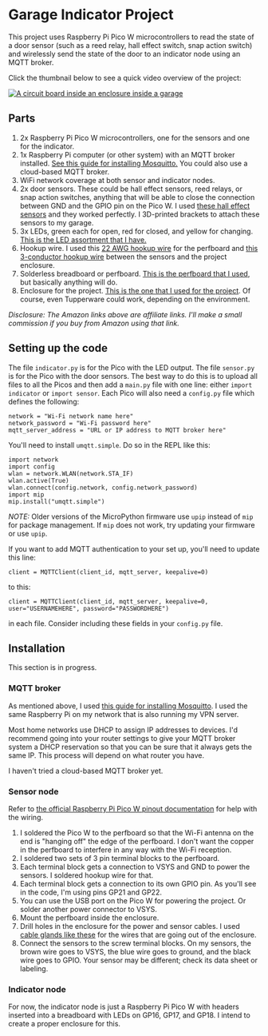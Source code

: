 # Garage Indicator Project

This project uses Raspberry Pi Pico W microcontrollers to read the state of a door sensor (such as a reed relay, hall effect switch, snap action switch) and wirelessly send the state of the door to an indicator node using an MQTT broker.

Click the thumbnail below to see a quick video overview of the project:

[![A circuit board inside an enclosure inside a garage](http://img.youtube.com/vi/SMbexEAQZ9A/0.jpg)](http://www.youtube.com/watch?v=SMbexEAQZ9A "Raspberry Pi Pico MQTT Garage Project Overview and Update")

## Parts
1. 2x Raspberry Pi Pico W microcontrollers, one for the sensors and one for the indicator.
2. 1x Raspberry Pi computer (or other system) with an MQTT broker installed. [See this guide for installing Mosquitto.](https://mosquitto.org/download/) You could also use a cloud-based MQTT broker.
3. WiFi network coverage at both sensor and indicator nodes.
4. 2x door sensors. These could be hall effect sensors, reed relays, or snap action switches, anything that will be able to close the connection between GND and the GPIO pin on the Pico W. I used [these hall effect sensors](https://amzn.to/3Dt3CEU) and they worked perfectly. I 3D-printed brackets to attach these sensors to my garage.
5. 3x LEDs, green each for open, red for closed, and yellow for changing. [This is the LED assortment that I have.](https://amzn.to/3TOepi1)
6. Hookup wire. I used this [22 AWG hookup wire](https://amzn.to/3f3mGjl) for the perfboard and [this 3-conductor hookup wire](https://amzn.to/3To8tMZ) between the sensors and the project enclosure.
7. Solderless breadboard or perfboard. [This is the perfboard that I used](https://amzn.to/3F8Q4zk), but basically anything will do.
8. Enclosure for the project. [This is the one that I used for the project](https://amzn.to/3eXVOBk). Of course, even Tupperware could work, depending on the environment.

*Disclosure: The Amazon links above are affiliate links. I'll make a small commission if you buy from Amazon using that link.*

## Setting up the code
The file `indicator.py` is for the Pico with the LED output. The file `sensor.py` is for the Pico with the door sensors. The best way to do this is to upload all files to all the Picos and then add a `main.py` file with one line: either `import indicator` or `import sensor`. Each Pico will also need a `config.py` file which defines the following:

	network = "Wi-Fi network name here"
	network_password = "Wi-Fi password here"
	mqtt_server_address = "URL or IP address to MQTT broker here"

You'll need to install `umqtt.simple`. Do so in the REPL like this:

	import network
	import config
	wlan = network.WLAN(network.STA_IF)
	wlan.active(True)
	wlan.connect(config.network, config.network_password)
	import mip
	mip.install("umqtt.simple")

*NOTE:* Older versions of the MicroPython firmware use `upip` instead of `mip` for package management. If `mip` does not work, try updating your firmware or use `upip`.

If you want to add MQTT authentication to your set up, you'll need to update this line:

	client = MQTTClient(client_id, mqtt_server, keepalive=0)

to this:

	client = MQTTClient(client_id, mqtt_server, keepalive=0, user="USERNAMEHERE", password="PASSWORDHERE")

in each file. Consider including these fields in your `config.py` file.

## Installation
This section is in progress.

### MQTT broker
As mentioned above, I used [this guide for installing Mosquitto](https://mosquitto.org/download/). I used the same Raspberry Pi on my network that is also running my VPN server.

Most home networks use DHCP to assign IP addresses to devices. I'd recommend going into your router settings to give your MQTT broker system a DHCP reservation so that you can be sure that it always gets the same IP. This process will depend on what router you have.

I haven't tried a cloud-based MQTT broker yet.

### Sensor node

Refer to [the official Raspberry Pi Pico W pinout documentation](https://datasheets.raspberrypi.com/picow/PicoW-A4-Pinout.pdf) for help with the wiring.

1. I soldered the Pico W to the perfboard so that the Wi-Fi antenna on the end is "hanging off" the edge of the perfboard. I don't want the copper in the perfboard to interfere in any way with the Wi-Fi reception.
1. I soldered two sets of 3 pin terminal blocks to the perfboard.
1. Each terminal block gets a connection to VSYS and GND to power the sensors. I soldered hookup wire for that. 
1. Each terminal block gets a connection to its own GPIO pin. As you'll see in the code, I'm using pins GP21 and GP22.
1. You can use the USB port on the Pico W for powering the project. Or solder another power connector to VSYS.
1. Mount the perfboard inside the enclosure.
1. Drill holes in the enclosure for the power and sensor cables. I used [cable glands like these](https://amzn.to/3D2b6x9) for the wires that are going out of the enclosure.
1. Connect the sensors to the screw terminal blocks. On my sensors, the brown wire goes to VSYS, the blue wire goes to ground, and the black wire goes to GPIO. Your sensor may be different; check its data sheet or labeling.

### Indicator node

For now, the indicator node is just a Raspberry Pi Pico W with headers inserted into a breadboard with LEDs on  GP16, GP17, and GP18. I intend to create a proper enclosure for this.
